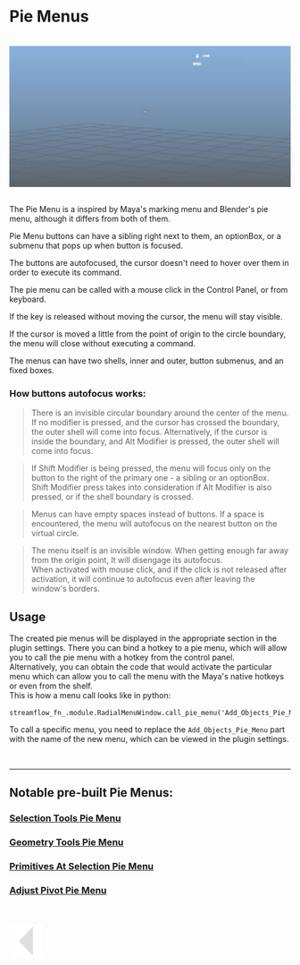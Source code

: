 # Pie Menus
<br>
<img src="../../media/gif/PieNav Demo.gif" alt="drawing" align="center" width="800"/><br><br>


The Pie Menu is a inspired by Maya's marking menu and Blender's pie menu, although it differs from both of them.

Pie Menu buttons can have a sibling right next to them, an optionBox, or a submenu that pops up when button is focused.

The buttons are autofocused, the cursor doesn't need to hover over them in order to execute its command.

The pie menu can be called with a mouse click in the Control Panel, or from keyboard.

If the key is released without moving the cursor, the menu will stay visible.

If the cursor is moved a little from the point of origin to the circle boundary, the menu will close without executing a command.

The menus can have two shells, inner and outer, button submenus, and an fixed boxes.


### <b>How buttons autofocus works:</b>

>There is an invisible circular boundary around the center of the menu. If no modifier is pressed, and the cursor has crossed the boundary, the outer shell will come into focus.
>Alternatively, if the cursor is inside the boundary, and Alt Modifier is pressed, the outer shell will come into focus.

>If Shift Modifier is being pressed, the menu will focus only on the button to the right of the primary one - a sibling or an optionBox.\
>Shift Modifier press takes into consideration if Alt Modifier is also pressed, or if the shell boundary is crossed.

>Menus can have empty spaces instead of buttons. If a space is encountered, the menu will autofocus on the nearest button on the virtual circle.

>The menu itself is an invisible window. When getting enough far away from the origin point, It will disengage its autofocus.\
>When activated with mouse click, and if the click is not released after activation, it will continue to autofocus even after leaving the window's borders.


## Usage
The created pie menus will be displayed in the appropriate section in the plugin settings. There you can bind a hotkey to a pie menu, which will allow you to call the pie menu with a hotkey from the control panel.<br>
Alternatively, you can obtain the code that would activate the particular menu which can allow you to call the menu with the Maya's native hotkeys or even from the shelf.<br>
This is how a menu call looks like in python: <br>

    streamflow_fn_.module.RadialMenuWindow.call_pie_menu('Add_Objects_Pie_Menu')

To call a specific menu, you need to replace the `Add_Objects_Pie_Menu` part with the name of the new menu, which can be viewed in the plugin settings.


<br>

--- 
## Notable pre-built Pie Menus:

### [Selection Tools Pie Menu](./built_in_pie_menus/selection_tools_piemenu.md)
### [Geometry Tools Pie Menu](./built_in_pie_menus/geometry_tools_piemenu.md)
### [Primitives At Selection Pie Menu](./built_in_pie_menus/primitives_at_selection_piemenu.md)
### [Adjust Pivot Pie Menu](./built_in_pie_menus/adjust_pivot_pie_menu.md)


<br>
<br>

<a href="../../v_01_01_00_README.md#pie-menus">
    <img src="../../media/icons/Arrow_v2_LEFT.png" alt="BackArrow" height="60">
</a>

